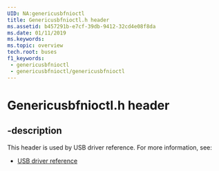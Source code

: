 ```yaml
---
UID: NA:genericusbfnioctl
title: Genericusbfnioctl.h header
ms.assetid: b457291b-e7cf-39db-9412-32cd4e08f8da
ms.date: 01/11/2019
ms.keywords: 
ms.topic: overview
tech.root: buses
f1_keywords:
 - genericusbfnioctl
 - genericusbfnioctl/genericusbfnioctl
---
```


# Genericusbfnioctl.h header


## -description

This header is used by USB driver reference. For more information, see:

- [USB driver reference](../_buses/index.md)

